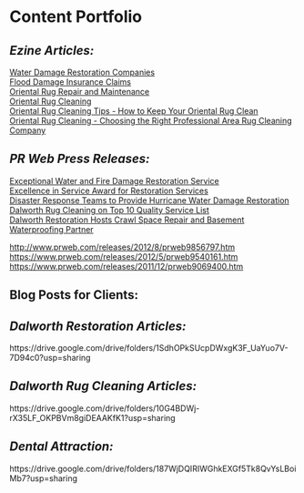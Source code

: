 
<h1>Content Portfolio</h1>
<h2><i>Ezine Articles:</i></h2>
<a href="https://ezinearticles.com/?Water-Damage-Restoration-Companies&id=3862980"> Water Damage Restoration Companies</a> 
<br><a href="https://ezinearticles.com/?Flood-Damage-Insurance-Claims&id=4351395"> Flood Damage Insurance Claims</a> 
<br><a href="https://ezinearticles.com/?Oriental-Rug-Repair-and-Maintenance&id=3692618"> Oriental Rug Repair and Maintenance</a> 
<br><a href="https://ezinearticles.com/?Oriental-Rug-Cleaning&id=3692086"> Oriental Rug Cleaning</a> 
<br><a href="https://ezinearticles.com/?Oriental-Rug-Cleaning-Tips---How-to-Keep-Your-Oriental-Rug-Clean&id=3692321"> Oriental Rug Cleaning Tips - How to Keep Your Oriental Rug Clean</a> 
<br><a href="https://ezinearticles.com/?Oriental-Rug-Cleaning---Choosing-the-Right-Professional-Area-Rug-Cleaning-Company&id=3424256
"> Oriental Rug Cleaning - Choosing the Right Professional Area Rug Cleaning Company</a> 

<h2><i>PR Web Press Releases:</i></h2>
<a href="https://www.prweb.com/releases/2010dallaswaterdamage/10waterdamagerestoration/prweb4631034.htm
"> Exceptional Water and Fire Damage Restoration Service</a> 
<br><a href="https://www.prweb.com/releases/2011/8/prweb8696813.htm"> Excellence in Service Award for Restoration Services</a> 
<br><a href="http://www.prweb.com/releases/2012/8/prweb9856797.htm"> Disaster Response Teams to Provide Hurricane Water Damage Restoration </a> 
<br><a href="http://www.prweb.com/releases/2012/3/prweb9307504.htm"> Dalworth Rug Cleaning on Top 10 Quality Service List </a> 
<br><a href="https://www.prweb.com/releases/2012/5/prweb9540161.htm.htm"> Dalworth Restoration Hosts Crawl Space Repair and Basement Waterproofing Partner </a> 




http://www.prweb.com/releases/2012/8/prweb9856797.htm
https://www.prweb.com/releases/2012/5/prweb9540161.htm
https://www.prweb.com/releases/2011/12/prweb9069400.htm

<h2>Blog Posts for Clients:</h2>
<h2><i>Dalworth Restoration Articles:</i></h2>
https://drive.google.com/drive/folders/1SdhOPkSUcpDWxgK3F_UaYuo7V-7D94c0?usp=sharing

<h2><i>Dalworth Rug Cleaning Articles:</i></h2>
https://drive.google.com/drive/folders/10G4BDWj-rX35LF_OKPBVm8giDEAAKfK1?usp=sharing

<h2><i>Dental Attraction:</i></h2>
https://drive.google.com/drive/folders/187WjDQIRIWGhkEXGf5Tk8QvYsLBoiMb7?usp=sharing


